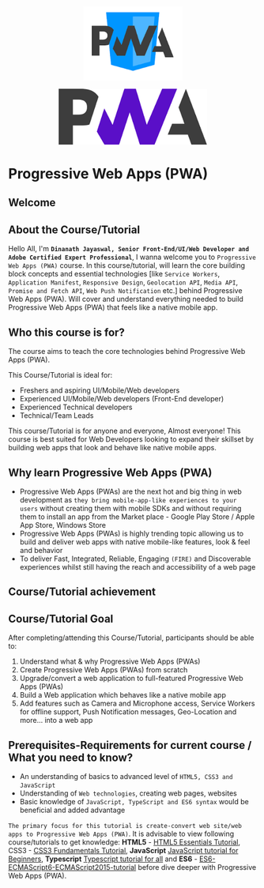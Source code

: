 <p align="center">
 <img src="_images-pwa-progressive-web-apps/pwa-progressive-web-apps-logo-1.png" alt="PWA - Progressive Web Apps Logo" title="PWA - Progressive Web Apps" width="200" />
</p>

<p align="center">
 <img src="_images-pwa-progressive-web-apps/pwa-progressive-web-apps-logo-2.png" alt="PWA - Progressive Web Apps Logo" title="PWA - Progressive Web Apps" width="300" />
</p>

Progressive Web Apps (PWA)
=====================

Welcome
---------------------

About the Course/Tutorial
---------------------

Hello All, I'm **`Dinanath Jayaswal, Senior Front-End/UI/Web Developer and Adobe Certified Expert Professional`**, I wanna welcome you to `Progressive Web Apps (PWA)` course. In this course/tutorial, will learn the core building block concepts and essential technologies [like `Service Workers`, `Application Manifest`, `Responsive Design`, `Geolocation API`, `Media API`, `Promise and Fetch API`, `Web Push Notification` etc.] behind Progressive Web Apps (PWA). Will cover and understand everything needed to build Progressive Web Apps (PWA) that feels like a native mobile app.

Who this course is for? 
---------------------

The course aims to teach the core technologies behind Progressive Web Apps (PWA).

This Course/Tutorial is ideal for:
- Freshers and aspiring UI/Mobile/Web developers
- Experienced UI/Mobile/Web developers (Front-End developer)
- Experienced Technical developers
- Technical/Team Leads

This course/Tutorial is for anyone and everyone, Almost everyone! This course is best suited for Web Developers looking to expand their skillset by building web apps that look and behave like native mobile apps.

Why learn Progressive Web Apps (PWA)
---------------------
- Progressive Web Apps (PWAs) are the next hot and big thing in web development as `they bring mobile-app-like experiences to your users` without creating them with mobile SDKs and without requiring them to install an app from the Market place - Google Play Store / Apple App Store, Windows Store
- Progressive Web Apps (PWAs) is highly trending topic allowing us to build and deliver web apps with native mobile-like  features, look & feel and behavior
- To deliver Fast, Integrated, Reliable, Engaging `(FIRE)` and Discoverable experiences whilst still having the reach and accessibility of a web page

Course/Tutorial achievement
---------------------

Course/Tutorial Goal
---------------------

After completing/attending this Course/Tutorial, participants should be able to: 
1. Understand what & why Progressive Web Apps (PWAs)
1. Create Progressive Web Apps (PWAs) from scratch
3. Upgrade/convert a web application to full-featured Progressive Web Apps (PWAs)
2. Build a Web application which behaves like a native mobile app
3. Add features such as Camera and Microphone access, Service Workers for offline support, Push Notification messages, Geo-Location and more... into a web app

Prerequisites-Requirements for current course / What you need to know?
---------------------

- An understanding of basics to advanced level of `HTML5, CSS3 and JavaScript`
- Understanding of `Web technologies`, creating web pages, websites
- Basic knowledge of `JavaScript, TypeScript and ES6 syntax` would be beneficial and added advantage

`The primary focus for this tutorial is create-convert web site/web apps to Progressive Web Apps (PWA)`. It is advisable to view following course/tutorials to get knowledge: **HTML5** - [HTML5 Essentials Tutorial](https://github.com/dinanathsj29/html5-essentials-tutorial), CSS3 - [CSS3 Fundamentals Tutorial](https://github.com/dinanathsj29/css3-fundamentals-tutorial), **JavaScript** [JavaScript tutorial for Beginners](https://github.com/dinanathsj29/javascript-beginners-tutorial), **Typescript** [Typescript tutorial for all](https://github.com/dinanathsj29/typescript-tutorial) and **ES6** - [ES6-ECMAScript6-ECMAScript2015-tutorial](https://github.com/dinanathsj29/ES6-ECMAScript6-ECMAScript2015-tutorial) before dive deeper with Progressive Web Apps (PWA).

